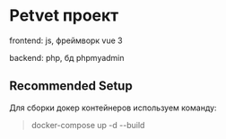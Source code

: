 # Petvet проект

frontend: js, фреймворк vue 3 

backend: php, бд phpmyadmin 


## Recommended Setup

Для сборки докер контейнеров используем команду:
> docker-compose up -d --build 
